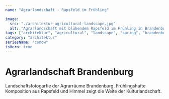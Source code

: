 ```yaml
---
name: "Agrarlandschaft - Rapsfeld im Frühling"

image:
  src: "./architektur-agricultural-landscape.jpg"
  alt: "Agrarlandschaft mit blühendem Rapsfeld im Frühling in Brandenburg"
tags: ["architektur", "agricultural", "landscape", "spring", "brandenburg"]
category: "architektur"
seriesName: "conow"
isHero: true
---
```


# Agrarlandschaft Brandenburg

Landschaftsfotogarfie der Agrarräume Brandenburg. Frühlingshafte Komposition aus Rapsfeld und Himmel zeigt die Weite der Kulturlandschaft.